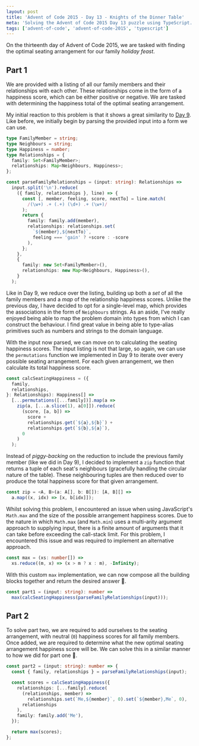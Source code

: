 ```yaml
---
layout: post
title: 'Advent of Code 2015 - Day 13 - Knights of the Dinner Table'
meta: 'Solving the Advent of Code 2015 Day 13 puzzle using TypeScript.'
tags: ['advent-of-code', 'advent-of-code-2015', 'typescript']
---
```


On the thirteenth day of Advent of Code 2015, we are tasked with finding the optimal seating arrangement for our family _holiday feast_.

<!--more-->

## Part 1

We are provided with a listing of all our family members and their relationships with each other.
These relationships come in the form of a happiness score, which can be either positive or negative.
We are tasked with determining the happiness total of the optimal seating arrangement.

My initial reaction to this problem is that it shows a great similarity to [Day 9](../2021-02-02-advent-of-code-2015-day-9-all-in-a-single-night/index.md).
Like before, we initially begin by parsing the provided input into a form we can use.

```typescript
type FamilyMember = string;
type Neighbours = string;
type Happiness = number;
type Relationships = {
  family: Set<FamilyMember>;
  relationships: Map<Neighbours, Happiness>;
};

const parseFamilyRelationships = (input: string): Relationships =>
  input.split('\n').reduce(
    ({ family, relationships }, line) => {
      const [, member, feeling, score, nextTo] = line.match(
        /(\w+) .+ (.+) (\d+) .+ (\w+)/
      );
      return {
        family: family.add(member),
        relationships: relationships.set(
          `${member},${nextTo}`,
          feeling === 'gain' ? +score : -score
        ),
      };
    },
    {
      family: new Set<FamilyMember>(),
      relationships: new Map<Neighbours, Happiness>(),
    }
  );
```

Like in Day 9, we reduce over the listing, building up both a _set_ of all the family members and a _map_ of the relationship happiness scores.
Unlike the previous day, I have decided to opt for a single-level map, which provides the associations in the form of `Neighbours` strings.
As an aside, I've really enjoyed being able to map the problem domain into types from which I can construct the behaviour.
I find great value in being able to type-alias primitives such as numbers and strings to the domain language.

With the input now parsed, we can move on to calculating the seating happiness scores.
The input listing is not that large, so again, we can use the `permutations` function we implemented in Day 9 to iterate over every possible seating arrangement.
For each given arrangement, we then calculate its total happiness score.

```typescript
const calcSeatingHappiness = ({
  family,
  relationships,
}: Relationships): Happiness[] =>
  [...permutations([...family])].map(a =>
    zip(a, [...a.slice(1), a[0]]).reduce(
      (score, [a, b]) =>
        score +
        relationships.get(`${a},${b}`) +
        relationships.get(`${b},${a}`),
      0
    )
  );
```

Instead of _piggy-backing_ on the reduction to include the previous family member (like we did in Day 9), I decided to implement a `zip` function that returns a tuple of each seat's neighbours (gracefully handling the circular nature of the table).
These neighbouring tuples are then reduced over to produce the total happiness score for that given arrangement.

```typescript
const zip = <A, B>(a: A[], b: B[]): [A, B][] =>
  a.map((x, idx) => [x, b[idx]]);
```

Whilst solving this problem, I encountered an issue when using JavaScript's `Math.max` and the size of the possible arrangement happiness scores.
Due to the nature in which `Math.max` (and `Math.min`) uses a multi-arity argument approach to supplying input, there is a finite amount of arguments that it can take before exceeding the call-stack limit.
For this problem, I encountered this issue and was required to implement an alternative approach.

```typescript
const max = (xs: number[]) =>
  xs.reduce((m, x) => (x > m ? x : m), -Infinity);
```

With this custom `max` implementation, we can now compose all the building blocks together and return the desired answer 🌟.

```typescript
const part1 = (input: string): number =>
  max(calcSeatingHappiness(parseFamilyRelationships(input)));
```

## Part 2

To solve part two, we are required to add ourselves to the seating arrangement, with neutral (`0`) happiness scores for all family members.
Once added, we are required to determine what the new optimal seating arrangement happiness score will be.
We can solve this in a similar manner to how we did for part one 🌟.

```typescript
const part2 = (input: string): number => {
  const { family, relationships } = parseFamilyRelationships(input);

  const scores = calcSeatingHappiness({
    relationships: [...family].reduce(
      (relationships, member) =>
        relationships.set(`Me,${member}`, 0).set(`${member},Me`, 0),
      relationships
    ),
    family: family.add('Me'),
  });

  return max(scores);
};
```
